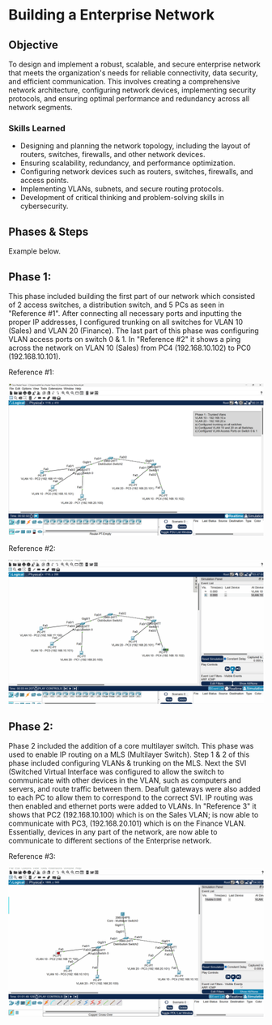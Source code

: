 # Building a Enterprise Network

## Objective

To design and implement a robust, scalable, and secure enterprise network that meets the organization's needs for reliable connectivity, data security, and efficient communication. This involves creating a comprehensive network architecture, configuring network devices, implementing security protocols, and ensuring optimal performance and redundancy across all network segments.

### Skills Learned

- Designing and planning the network topology, including the layout of routers, switches, firewalls, and other network devices.
- Ensuring scalability, redundancy, and performance optimization.
- Configuring network devices such as routers, switches, firewalls, and access points.
- Implementing VLANs, subnets, and secure routing protocols.
- Development of critical thinking and problem-solving skills in cybersecurity.

## Phases & Steps

Example below.

## Phase 1: 
This phase included building the first part of our network which consisted of 2 access switches, 
a distribution switch, and 5 PCs as seen in "Reference #1". After connecting all necessary ports and inputting the proper IP addresses, I configured trunking on all switches for VLAN 10 (Sales) and VLAN 20 (Finance). The last part of this phase was configuring VLAN access ports on switch 0 & 1. In "Reference #2" it shows a ping across the network on VLAN 10 (Sales) from PC4 (192.168.10.102) to PC0 (192.168.10.101).

Reference #1:

<div>
<img src="https://github.com/Nickwhittall/Enterprise-Network/blob/main/Screenshot%201%20Enterprise%20Network.png" />
</div>

Reference #2:

<div>
<img src="https://github.com/Nickwhittall/Enterprise-Network/blob/main/enterprisenetworkphase1.gif" />
</div>

## Phase 2: 
Phase 2 included the addition of a core multilayer switch. This phase was used to enable IP routing on a MLS (Multilayer Switch). Step 1 & 2 of this phase included configuring VLANs & trunking on the MLS. Next the SVI (Switched Virtual Interface was configured to allow the switch to communicate with other devices in the VLAN, such as computers and servers, and route traffic between them. Deafult gateways were also added to each PC to allow them to correspond to the correct SVI. IP routing was then enabled and ethernet ports were added to VLANs. In "Reference 3" it shows that PC2 (192.168.10.100) which is on the Sales VLAN; is now able to communicate with PC3, (192.168.20.101) which is on the Finance VLAN. Essentially, devices in any part of the network, are now able to communicate to different sections of the Enterprise network.

Reference #3:

<div>
<img src="https://github.com/Nickwhittall/Enterprise-Network/blob/main/enterprisenetworkphase2.gif" />
</div>
